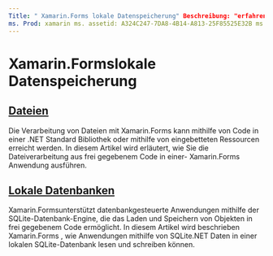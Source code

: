 ```yaml
---
Title: " Xamarin.Forms lokale Datenspeicherung" Beschreibung: "erfahren Sie, wie Sie die Dateiverarbeitung aus Xamarin.Forms frei gegebenem Code ausführen und wie Sie Daten in einer lokalen SQLite-Datenbank mithilfe von SQLite.net lesen und schreiben."
ms. Prod: xamarin ms. assetid: A324C247-7DA8-4B14-A813-25F85525E32B ms. Technology: xamarin-Forms Author: davidbritch ms. Author: dabritch ms. Date: 06/27/2019 NO-LOC: [ Xamarin.Forms , Xamarin.Essentials ]
---
```


# <a name="xamarinforms-local-data-storage"></a>Xamarin.Formslokale Datenspeicherung

## <a name="files"></a>[Dateien](files.md)

Die Verarbeitung von Dateien mit Xamarin.Forms kann mithilfe von Code in einer .NET Standard Bibliothek oder mithilfe von eingebetteten Ressourcen erreicht werden. In diesem Artikel wird erläutert, wie Sie die Dateiverarbeitung aus frei gegebenem Code in einer- Xamarin.Forms Anwendung ausführen.

## <a name="local-databases"></a>[Lokale Datenbanken](databases.md)

Xamarin.Formsunterstützt datenbankgesteuerte Anwendungen mithilfe der SQLite-Datenbank-Engine, die das Laden und Speichern von Objekten in frei gegebenem Code ermöglicht. In diesem Artikel wird beschrieben Xamarin.Forms , wie Anwendungen mithilfe von SQLite.NET Daten in einer lokalen SQLite-Datenbank lesen und schreiben können.
